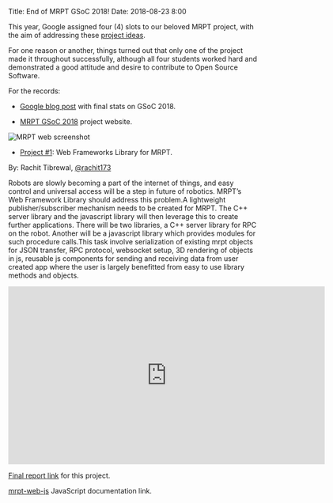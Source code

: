 Title: End of MRPT GSoC 2018!
Date: 2018-08-23 8:00

This year, Google assigned four (4) slots to our beloved MRPT project, with the
aim of addressing these [project ideas](https://github.com/MRPT/GSoC2018-discussions).

For one reason or another, things turned out that only one of the project made
it throughout successfully, although all four students worked hard and demonstrated
a good attitude and desire to contribute to Open Source Software.

For the records:

* [Google blog post](https://opensource.googleblog.com/2018/08/thats-a-wrap-gsoc-2018.html) with final stats on GSoC 2018.

* [MRPT GSoC 2018](https://summerofcode.withgoogle.com/organizations/6305642571104256/) project website.

![MRPT web screenshot]({filename}/imgs/2018-08/mrpt-gsoc2018-screenshot.jpg)

* [Project #1](https://github.com/MRPT/GSoC2018-discussions/issues/6): Web Frameworks Library for MRPT.

By: Rachit Tibrewal, [@rachit173](https://github.com/rachit173)

Robots are slowly becoming a part of the internet of things, and easy control and universal access will be a step in future of robotics. MRPT’s Web Framework Library should address this problem.A lightweight publisher/subscriber mechanism needs to be created for MRPT. The C++ server library and the javascript library will then leverage this to create further applications. There will be two libraries, a C++ server library for RPC on the robot. Another will be a javascript library which provides modules for such procedure calls.This task involve serialization of existing mrpt objects for JSON transfer, RPC protocol, websocket setup, 3D rendering of objects in js, reusable js components for sending and receiving data from user created app where the user is largely benefitted from easy to use library methods and objects.

<iframe width="640" height="360" src="https://www.youtube.com/embed/2q5G_dhqSbM" frameborder="0" allowfullscreen></iframe>

[Final report link](https://rachit173.github.io/gsoc2018/) for this project.

[mrpt-web-js](http://mrpt-web.surge.sh/) JavaScript documentation link.

